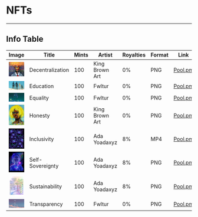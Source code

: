 # NFTs

---

## Info Table

|  Image                                                                                               | Title               | Mints       |   Artist       | Royalties | Format | Link     |
| -------------------------------------------------                                                    | -----------------   | ---------   |  --------      | --------- | ------ | -------- |
| ![img](https://github.com/st8tikratio/Constitution_WG_2022/blob/main/img/decentralization-small.jpeg)| Decentralization    | 100         | King Brown Art | 0%        | PNG    | [Pool.pm](https://pool.pm/asset1us05mfn9kk0jxafaqhu2wnfmkjqxlltt6ypfh0) |
| ![img](https://github.com/st8tikratio/Constitution_WG_2022/blob/main/img/education_small.jpeg)       | Education           | 100         | Fwltur         | 0%        | PNG    | [Pool.pm](https://pool.pm/asset1r7gn8wznagymahcn507qhjy0vg53tw5spzay0m) |
| ![img](https://github.com/st8tikratio/Constitution_WG_2022/blob/main/img/equality_small.jpeg)        | Equality            | 100         | Fwltur         | 0%        | PNG    | [Pool.pm](https://pool.pm/asset1ggnrn7m68y6t2lyrryftgv8xrr02qgcz9h2cs8) |
| ![img](https://github.com/st8tikratio/Constitution_WG_2022/blob/main/img/honesty_small.jpeg)         | Honesty             | 100         | King Brown Art | 0%        | PNG    | [Pool.pm](https://pool.pm/asset10lrp5xhhmce93cmnp8myjtn4wrqlals0lkjnl8) |
| ![img](https://github.com/st8tikratio/Constitution_WG_2022/blob/main/img/inclusivity_small.jpeg)     | Inclusivity         | 100         | Ada Yoadaxyz   | 8%        | MP4    | [Pool.pm](https://pool.pm/asset10xkr6wk43w8kpmym9rlgaffqzq5rt9yaf0yt6m) |
| ![img](https://github.com/st8tikratio/Constitution_WG_2022/blob/main/img/self-sovereignty_small.jpeg)| Self-Sovereignty    | 100         | Ada Yoadaxyz   | 8%        | PNG    | [Pool.pm](https://pool.pm/asset1fa2v64ezl55xz5xnfjy599mrssyajwthq8w74p) |
| ![img](https://github.com/st8tikratio/Constitution_WG_2022/blob/main/img/sustainability_small.jpeg)  | Sustainability      | 100         | Ada Yoadaxyz   | 8%        | PNG    | [Pool.pm](https://pool.pm/asset1t2x6ypx027awxgl8qj0gxljzmpm22nu7rnyrns) |
| ![img](https://github.com/st8tikratio/Constitution_WG_2022/blob/main/img/transparency-small.jpeg)    | Transparency        | 100         | Fwltur         | 0%        | PNG    | [Pool.pm](https://pool.pm/asset1xuv4jwjhqtwnz8q2annkgv8hlg7reya73kywvs) |

